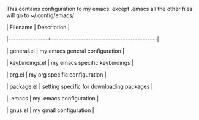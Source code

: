 This contains configuration to my emacs. except .emacs all the other files will go to ~/.config/emacs/


| Filename       | Description                               |

|----------------+-------------------------------------------|

| general.el     | my emacs general configuration            |

| keybindings.el | my emacs specific keybindings             |

| org.el         | my org specific configuration             |

| package.el     | setting specific for downloading packages |

| .emacs         | my .emacs configuration                   |

| gnus.el        | my gmail configuration                    |

